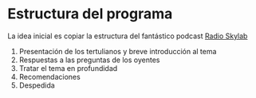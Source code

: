 # Estructura del programa

La idea inicial es copiar la estructura del fantástico podcast [Radio Skylab](http://radioskylab.es/)

1. Presentación de los tertulianos y breve introducción al tema
2. Respuestas a las preguntas de los oyentes
3. Tratar el tema en profundidad
4. Recomendaciones
5. Despedida
